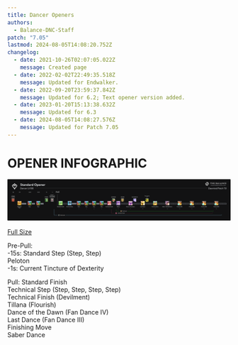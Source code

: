 ```yaml
---
title: Dancer Openers
authors:
  - Balance-DNC-Staff
patch: "7.05"
lastmod: 2024-08-05T14:08:20.752Z
changelog:
  - date: 2021-10-26T02:07:05.022Z
    message: Created page
  - date: 2022-02-02T22:49:35.518Z
    message: Updated for Endwalker.
  - date: 2022-09-20T23:59:37.842Z
    message: Updated for 6.2; Text opener version added.
  - date: 2023-01-20T15:13:38.632Z
    message: Updated for 6.3
  - date: 2024-08-05T14:08:27.576Z
    message: Updated for Patch 7.05
---
```

# OPENER INFOGRAPHIC

![DNC Opener](/img/jobs/dnc/dt_dnc_opener_full.png "DNC Opener")

[Full Size](https://imgur.com/a/sJjW3ve)

Pre-Pull: \
-15s: Standard Step (Step, Step)\
  Peloton\
-1s: Current Tincture of Dexterity

Pull:
Standard Finish\
Technical Step (Step, Step, Step, Step)\
Technical Finish (Devilment) \
Tillana (Flourish) \
Dance of the Dawn (Fan Dance IV) \
Last Dance (Fan Dance III) \
Finishing Move \
Saber Dance 
